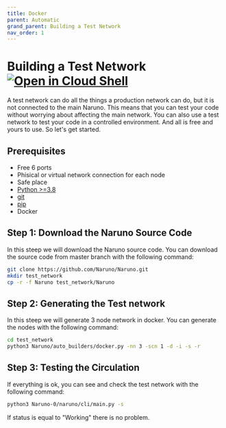 ```yaml
---
title: Docker
parent: Automatic
grand_parent: Building a Test Network
nav_order: 1
---
```


# Building a Test Network [![Open in Cloud Shell](https://img.shields.io/badge/Open%20in%20Cloud%20Shell-Tutorial-5ec205)](https://ssh.cloud.google.com/cloudshell/open?shellonly=true&cloudshell_git_repo=https://github.com/Naruno/Naruno&cloudshell_tutorial=docs/building_test_network/automatic/docker..md)

A test network can do all the things a production network can do, but it is not connected to the main Naruno. This means that you can test your code without worrying about affecting the main network. You can also use a test network to test your code in a controlled environment. And all is free and yours to use. So let's get started.

## Prerequisites

- Free 6 ports
- Phisical or virtual network connection for each node
- Safe place
- [Python >=3.8](https://www.python.org/downloads/)
- [git](https://git-scm.com/downloads)
- [pip](https://pip.pypa.io/en/stable/installing/)
- Docker

## Step 1: Download the Naruno Source Code

In this steep we will download the Naruno source code. You can download the source code from master branch with the following command:

```bash
git clone https://github.com/Naruno/Naruno.git
mkdir test_network
cp -r -f Naruno test_network/Naruno
```

## Step 2: Generating the Test network

In this steep we will generate 3 node network in docker. You can generate the nodes with the following command:

```bash
cd test_network
python3 Naruno/auto_builders/docker.py -nn 3 -scn 1 -d -i -s -r
```

## Step 3: Testing the Circulation

If everything is ok, you can see and check the test network with the following command:

```bash
python3 Naruno-0/naruno/cli/main.py -s
```

If status is equal to "Working" there is no problem.
